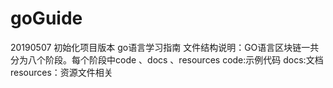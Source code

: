 # goGuide 
20190507 初始化项目版本 go语言学习指南
文件结构说明：GO语言区块链一共分为八个阶段。每个阶段中code 、docs 、resources
code:示例代码  docs:文档  resources：资源文件相关